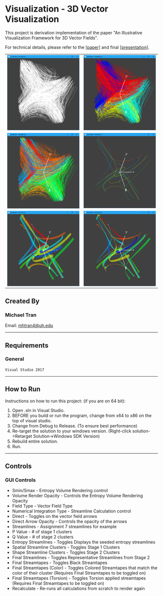 # Visualization - 3D Vector Visualization

This project is derivation implementation of the paper "An Illustrative Visualization Framework for 3D Vector Fields".

For technical details, please refer to the [[paper]](https://github.com/michaeltran/V-3D-Vector-Visualization/blob/master/Final%20Project%20Report.pdf) and final [[presentation]](https://github.com/michaeltran/V-3D-Vector-Visualization/blob/master/Final%20Project%20Slides.pdf).

| | |
| ------------- | ------------- |
| ![Seed](https://github.com/michaeltran/V-3D-Vector-Visualization/blob/master/Pictures/seed.png) | ![Stage1](https://github.com/michaeltran/V-3D-Vector-Visualization/blob/master/Pictures/stage1.png) |
| ![Stage2](https://github.com/michaeltran/V-3D-Vector-Visualization/blob/master/Pictures/stage2.png) | ![Bundled](https://github.com/michaeltran/V-3D-Vector-Visualization/blob/master/Pictures/bundled.png) |
| ![Streamtapes](https://github.com/michaeltran/V-3D-Vector-Visualization/blob/master/Pictures/streamtapes.png) | ![Streamtapes-R](https://github.com/michaeltran/V-3D-Vector-Visualization/blob/master/Pictures/streamtapes-t.png) |

## Created By

### Michael Tran

Email: mhtran4@uh.edu

---

## Requirements

### General

```Rich Text Format
Visual Studio 2017
```

---

## How to Run

Instructions on how to run this project: (if you are on 64 bit):

1. Open .sln in Visual Studio.
2. BEFORE you build or run the program, change from x64 to x86 on the top of visual studio.
3. Change from Debug to Release. (To ensure best performance)
4. Re-target the solution to your windows version. (Right-click solution->Retarget Solution->Windows SDK Version)
5. Rebuild entire solution.
6. Run.

---

## Controls

### GUI Controls

* Smin/Smax - Entropy Volume Rendering control
* Volume Render Opacity - Controls the Entropy Volume Rendering Opacity
* Field Type - Vector Field Type
* Numerical Integration Type - Streamline Calculation control
* Direct - Toggles on the vector field arrows
* Direct Arrow Opacity - Controls the opacity of the arrows
* Streamlines - Assignment 7 streamlines for example
* P Value - # of stage 1 clusters
* Q Value - # of stage 2 clusters
* Entropy Streamlines - Toggles Displays the seeded entropy streamlines
* Spatial Streamline Clusters - Toggles Stage 1 Clusters
* Shape Streamline Clusters - Toggles Stage 2 Clusters
* Final Streamlines - Toggles Representative Streamlines from Stage 2
* Final Streamtapes - Toggles Black Streamtapes
* Final Streamtapes (Color) - Toggles Colored Streamtapes that match the color of their cluster (Requires Final Streamtapes to be toggled on)
* Final Streamtapes (Torsion) - Toggles Torsion applied streamtapes (Requires Final Streamtapes to be toggled on)
* Recalculate - Re-runs all calculations from scratch to render again
